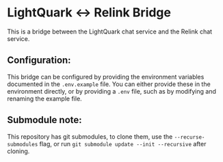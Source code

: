 # LightQuark <-> Relink Bridge
This is a bridge between the LightQuark chat service and the Relink chat service.

## Configuration:
This bridge can be configured by providing the environment variables documented in the `.env.example` file. You can either provide these in the environment directly, or by providing a `.env` file, such as by modifying and renaming the example file.

## Submodule note:
This repository has git submodules, to clone them, use the `--recurse-submodules` flag, or run `git submodule update --init --recursive` after cloning.